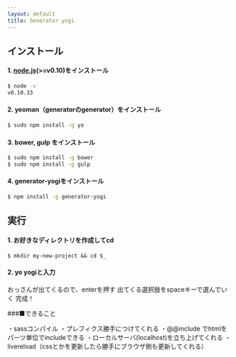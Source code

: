```yaml
---
layout: default
title: Generator yogi
---
```


## インストール

#### 1. [node.js](http://nodejs.org/)(>=v0.10)をインストール

```bash
$ node -v
v0.10.33
```

#### 2. yeoman（generatorのgenerator）をインストール

```bash
$ sudo npm install -g yo
```

#### 3. bower, gulp をインストール
```bash
$ sudo npm install -g bower
$ sudo npm install -g gulp
```

#### 4. generator-yogiをインストール
```bash
$ npm install -g generator-yogi
```

## 実行

#### 1. お好きなディレクトリを作成してcd
```
$ mkdir my-new-project && cd $_
```

#### 2. yo yogiと入力
おっさんが出てくるので、enterを押す
出てくる選択肢をspaceキーで選んでいく
完成！

###■できること

・sassコンパイル
・プレフィクス勝手につけてくれる
・@@include でhtmlをパーツ単位でincludeできる
・ローカルサーバ(localhost)を立ち上げてくれる
・livereload（cssとかを更新したら勝手にブラウザ側も更新してくれる）

